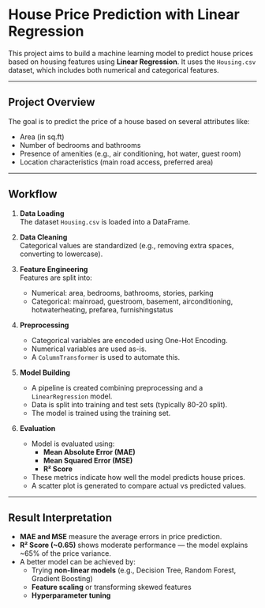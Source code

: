 #  House Price Prediction with Linear Regression

This project aims to build a machine learning model to predict house prices based on housing features using **Linear Regression**. It uses the `Housing.csv` dataset, which includes both numerical and categorical features.

---

## Project Overview

The goal is to predict the price of a house based on several attributes like:
- Area (in sq.ft)
- Number of bedrooms and bathrooms
- Presence of amenities (e.g., air conditioning, hot water, guest room)
- Location characteristics (main road access, preferred area)

---

## Workflow

1. **Data Loading**  
   The dataset `Housing.csv` is loaded into a DataFrame.

2. **Data Cleaning**  
   Categorical values are standardized (e.g., removing extra spaces, converting to lowercase).

3. **Feature Engineering**  
   Features are split into:
   - Numerical: area, bedrooms, bathrooms, stories, parking
   - Categorical: mainroad, guestroom, basement, airconditioning, hotwaterheating, prefarea, furnishingstatus

4. **Preprocessing**  
   - Categorical variables are encoded using One-Hot Encoding.
   - Numerical variables are used as-is.
   - A `ColumnTransformer` is used to automate this.

5. **Model Building**  
   - A pipeline is created combining preprocessing and a `LinearRegression` model.
   - Data is split into training and test sets (typically 80-20 split).
   - The model is trained using the training set.

6. **Evaluation**  
   - Model is evaluated using:
     - **Mean Absolute Error (MAE)**
     - **Mean Squared Error (MSE)**
     - **R² Score**
   - These metrics indicate how well the model predicts house prices.
   - A scatter plot is generated to compare actual vs predicted values.

---

## Result Interpretation

- **MAE and MSE** measure the average errors in price prediction.
- **R² Score (~0.65)** shows moderate performance — the model explains ~65% of the price variance.
- A better model can be achieved by:
  - Trying **non-linear models** (e.g., Decision Tree, Random Forest, Gradient Boosting)
  - **Feature scaling** or transforming skewed features
  - **Hyperparameter tuning**



